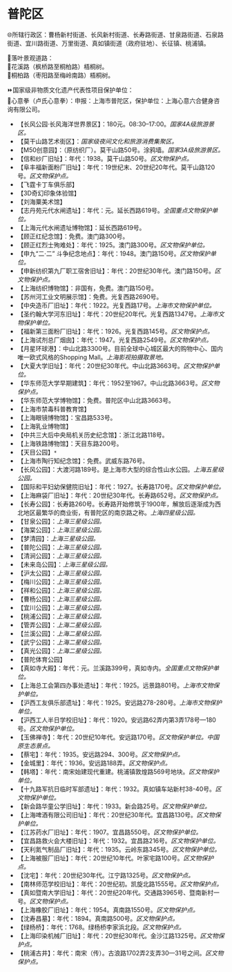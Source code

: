 # 普陀区  
🌐所辖行政区：曹杨新村街道、长风新村街道、长寿路街道、甘泉路街道、石泉路街道、宜川路街道、万里街道、真如镇街道（政府驻地）、长征镇、桃浦镇。  
  
🧭落叶景观道路：  
🔸花溪路（枫桥路至桐柏路）梧桐树。  
🔸桐柏路（枣阳路至梅岭南路）梧桐树。  
  
⏩国家级非物质文化遗产代表性项目保护单位：  
🔸心意拳（卢氏心意拳）：申报：上海市普陀区，保护单位：上海心意六合健身咨询有限公司。  
  
* 【长风公园·长风海洋世界景区】：180元。08:30–17:00。*国家4A级旅游景区。*  
* 【莫干山路艺术街区】：*国家级夜间文化和旅游消费集聚区。*  
* 【M50创意园】：（原纺织厂）。莫干山路50号。涂鸦墙。*国家3A级旅游景区。*  
* 【信和纱厂旧址】：年代：1938。莫干山路50号。*区文物保护点。*
* 【阜丰福新面粉厂旧址】：年代：19世纪末、20世纪20年代。莫干山路120号。*区文物保护点。*
* 【飞霆卡丁车俱乐部】  
* 【3D奇幻印象体验馆】  
* 【刘海粟美术馆】  
* 【志丹苑元代水闸遗址】：年代：元。延长西路619号。*全国重点文物保护单位。*  
* 【上海元代水闸遗址博物馆】：延长西路619号。  
* 【顾正红纪念馆】：免费。澳门路300号。  
* 【顾正红烈士殉难处】：年代：1925。澳门路300号。*区文物保护单位。*
* 【申九“二·二” 斗争纪念地点】：年代：1948。澳门路150号。*区文物保护单位。*
* 【申新纺织第九厂职工宿舍旧址】：年代：20世纪30年代。澳门路150号。*区文物保护点。*  
* 【上海纺织博物馆】：非国有，免费。澳门路150号。  
* 【苏州河工业文明展示馆】：免费。光复西路2690号。  
* 【中央造币厂旧址】：年代：1922。光复西路17号。*上海市文物保护单位。*
* 【圣约翰大学河东旧址】：年代：20世纪20年代。光复西路1347号。*上海市文物保护单位。*  
* 【福新第三面粉厂旧址】：年代：1926。光复西路145号。*区文物保护点。*
* 【上海试剂总厂烟囱】：年代：1947。光复西路2549号。*区文物保护点。*  
* 【月星环球港】：中山北路3300号。目前全球中心城区最大的购物中心、国内唯一欧式风格的Shopping Mall。*上海影视拍摄取景地。*  
* 【大夏大学旧址】：年代：20世纪30年代。中山北路3663号。*区文物保护单位。*
* 【华东师范大学早期建筑】：年代：1952至1967。中山北路3663号。*区文物保护点。*  
* 【华东师范大学博物馆】：免费。普陀区中山北路3663号。  
* 【上海市禁毒科普教育馆】  
* 【上海眼镜博物馆】：宝昌路533号。  
* 【上海乳业博物馆】  
* 【中共三大后中央局机关历史纪念馆】：浙江北路118号。  
* 【上海铁路博物馆】：天目东路200号。  
* 【天目公园】`*`  
* 【上海市陶行知纪念馆】：免费。武威东路76号。  
* 【长风公园】：大渡河路189号。是上海市大型的综合性山水公园。*上海五星级公园。*  
* 【国际和平妇幼保健院旧址】：年代：1927。长寿路170号。*区文物保护单位。*
* 【上海麻袋厂旧址】：年代：20世纪30年代。长寿路652号。*区文物保护点。*  
* 【长寿公园】：长寿路260号。长寿路开始修筑于1900年，解放后逐渐成为西北地区最繁华的商业街，有普陀区的南京路之称。*上海四星级公园。*  
* 【甘泉公园】：*上海三星级公园。*  
* 【海棠公园】：*上海三星级公园。*  
* 【梦清园】：*上海三星级公园。*  
* 【普陀公园】：*上海三星级公园。*  
* 【清涧公园】：*上海三星级公园。*  
* 【未来岛公园】：*上海三星级公园。*  
* 【沪太公园】：*上海三星级公园。*  
* 【梅川公园】：*上海三星级公园。*  
* 【祥和公园】：*上海三星级公园。*  
* 【曹杨公园】：*上海三星级公园。*  
* 【宜川公园】：*上海三星级公园。*  
* 【桃浦公园】：*上海三星级公园。*  
* 【管弄公园】：*上海二星级公园。*  
* 【兰溪公园】：*上海二星级公园。*  
* 【武宁公园】：*上海二星级公园。*  
* 【真光公园】：*上海二星级公园。*  
* 【普陀体育公园】  
* 【真如寺大殿】：年代：元。兰溪路399号，真如寺内。*全国重点文物保护单位。*  
* 【上海总工会第四办事处遗址】：年代：1925。远景路801号。*上海市文物保护单位。*
* 【沪西工友俱乐部遗址】：年代：1925。安远路278-280号。*上海市文物保护单位。*
* 【沪西工人半日学校旧址】：年代：1920。安远路62弄内第3弄178号—180号。*区文物保护单位。*
* 【玉佛禅寺】：年代：20世纪10年代。安远路170号。*区文物保护单位。中国原生态景点。*
* 【蔡宅】：年代：1935。安远路294、300号。*区文物保护点。*
* 【金城里】：年代：1936。安远路188弄。*区文物保护点。*
* 【韩塔】：年代：南宋始建现代重建。桃浦镇敦煌路569号地块。*区文物保护单位。*
* 【十九路军抗日临时军部遗址】：年代：1932。真如镇车站新村38-40号。*区文物保护单位。*
* 【新会路华童公学旧址】：年代：1933。新会路25号。*区文物保护单位。*
* 【上海啤酒有限公司旧址】：年代：20世纪30年代。宜昌路130号。*区文物保护单位。*
* 【江苏药水厂旧址】：年代：1907。宜昌路550号。*区文物保护单位。*
* 【宜昌路救火会大楼旧址】：年代：1932。宜昌路216号。*区文物保护单位。*
* 【天利氮气制品厂旧址】：年代：1935。云岭东路345号。*区文物保护单位。*
* 【上海被服厂旧址】：年代：20世纪10年代。叶家宅路100号。*区文物保护点。*
* 【沈宅】：年代：20世纪30年代。江宁路1325号。*区文物保护点。*
* 【南林师范学校旧址】：年代：20世纪初。凯旋北路1555号。*区文物保护点。*
* 【真如暨南大学旧址】：年代：20世纪20年代。交通路3965号、暨南新村一号。*区文物保护点。*
* 【上海橡胶厂旧址】：年代：1954。真南路1550号。*区文物保护点。*
* 【沈寿昌墓】：年代：1894。真南路500号。*区文物保护点。*
* 【绿杨桥】：年代：1768。绿杨桥李家浜北段。*区文物保护点。*
* 【上海印染机械厂旧址】：年代：20世纪30年代。金沙江路1325号。*区文物保护点。*
* 【桃浦古井】：年代：南宋（传）。古浪路1702弄2支弄30—31号之间。*区文物保护点。*  